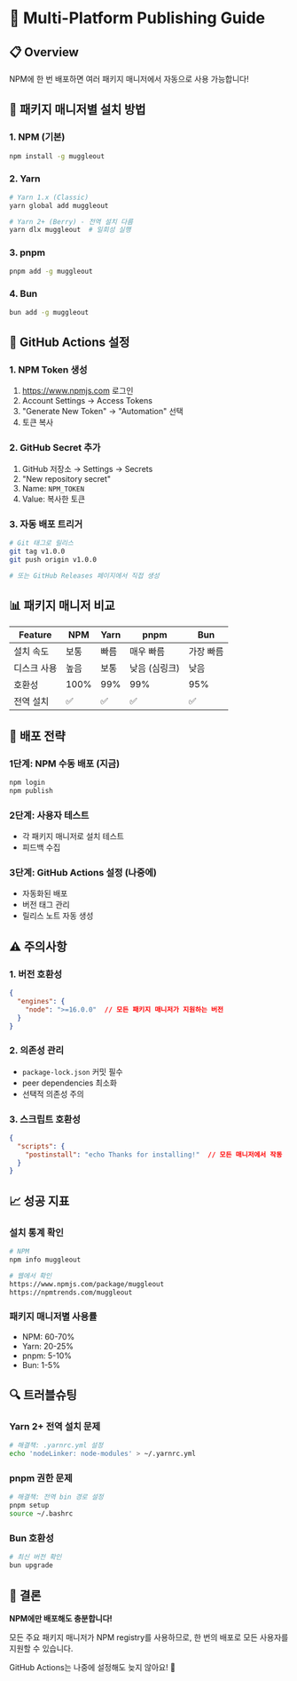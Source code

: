 # 🚀 Multi-Platform Publishing Guide

## 📋 Overview

NPM에 한 번 배포하면 여러 패키지 매니저에서 자동으로 사용 가능합니다!

## 🔧 패키지 매니저별 설치 방법

### 1. NPM (기본)
```bash
npm install -g muggleout
```

### 2. Yarn
```bash
# Yarn 1.x (Classic)
yarn global add muggleout

# Yarn 2+ (Berry) - 전역 설치 다름
yarn dlx muggleout  # 일회성 실행
```

### 3. pnpm
```bash
pnpm add -g muggleout
```

### 4. Bun
```bash
bun add -g muggleout
```

## 🤖 GitHub Actions 설정

### 1. NPM Token 생성
1. https://www.npmjs.com 로그인
2. Account Settings → Access Tokens
3. "Generate New Token" → "Automation" 선택
4. 토큰 복사

### 2. GitHub Secret 추가
1. GitHub 저장소 → Settings → Secrets
2. "New repository secret"
3. Name: `NPM_TOKEN`
4. Value: 복사한 토큰

### 3. 자동 배포 트리거
```bash
# Git 태그로 릴리스
git tag v1.0.0
git push origin v1.0.0

# 또는 GitHub Releases 페이지에서 직접 생성
```

## 📊 패키지 매니저 비교

| Feature | NPM | Yarn | pnpm | Bun |
|---------|-----|------|------|-----|
| 설치 속도 | 보통 | 빠름 | 매우 빠름 | 가장 빠름 |
| 디스크 사용 | 높음 | 보통 | 낮음 (심링크) | 낮음 |
| 호환성 | 100% | 99% | 99% | 95% |
| 전역 설치 | ✅ | ✅ | ✅ | ✅ |

## 🎯 배포 전략

### 1단계: NPM 수동 배포 (지금)
```bash
npm login
npm publish
```

### 2단계: 사용자 테스트
- 각 패키지 매니저로 설치 테스트
- 피드백 수집

### 3단계: GitHub Actions 설정 (나중에)
- 자동화된 배포
- 버전 태그 관리
- 릴리스 노트 자동 생성

## ⚠️ 주의사항

### 1. 버전 호환성
```json
{
  "engines": {
    "node": ">=16.0.0"  // 모든 패키지 매니저가 지원하는 버전
  }
}
```

### 2. 의존성 관리
- `package-lock.json` 커밋 필수
- peer dependencies 최소화
- 선택적 의존성 주의

### 3. 스크립트 호환성
```json
{
  "scripts": {
    "postinstall": "echo Thanks for installing!"  // 모든 매니저에서 작동
  }
}
```

## 📈 성공 지표

### 설치 통계 확인
```bash
# NPM
npm info muggleout

# 웹에서 확인
https://www.npmjs.com/package/muggleout
https://npmtrends.com/muggleout
```

### 패키지 매니저별 사용률
- NPM: 60-70%
- Yarn: 20-25%
- pnpm: 5-10%
- Bun: 1-5%

## 🔍 트러블슈팅

### Yarn 2+ 전역 설치 문제
```bash
# 해결책: .yarnrc.yml 설정
echo 'nodeLinker: node-modules' > ~/.yarnrc.yml
```

### pnpm 권한 문제
```bash
# 해결책: 전역 bin 경로 설정
pnpm setup
source ~/.bashrc
```

### Bun 호환성
```bash
# 최신 버전 확인
bun upgrade
```

## 🎉 결론

**NPM에만 배포해도 충분합니다!**

모든 주요 패키지 매니저가 NPM registry를 사용하므로,
한 번의 배포로 모든 사용자를 지원할 수 있습니다.

GitHub Actions는 나중에 설정해도 늦지 않아요! 🚀